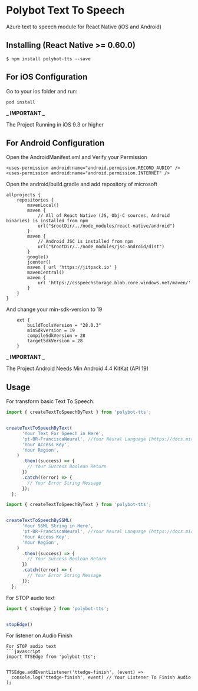 # Polybot Text To Speech

Azure text to speech module for React Native (iOS and Android)

## Installing (React Native >= 0.60.0)
`$ npm install polybot-tts --save`

## For iOS Configuration
Go to your ios folder and run:
```
pod install
```

**_ IMPORTANT _**



The Project Running in iOS 9.3 or higher

## For Android Configuration
Open the AndroidManifest.xml and Verify your Permission
```
<uses-permission android:name="android.permission.RECORD_AUDIO" />
<uses-permission android:name="android.permission.INTERNET" />
```

Open the android/build.gradle and add repository of microsoft
```
allprojects {
    repositories {
        mavenLocal()
        maven {
            // All of React Native (JS, Obj-C sources, Android binaries) is installed from npm
            url("$rootDir/../node_modules/react-native/android")
        }
        maven {
            // Android JSC is installed from npm
            url("$rootDir/../node_modules/jsc-android/dist")
        }
        google()
        jcenter()
        maven { url 'https://jitpack.io' }
        mavenCentral()
        maven {
            url 'https://csspeechstorage.blob.core.windows.net/maven/'
        }
    }
}
```

And change your min-sdk-version to 19
```
    ext {
        buildToolsVersion = "28.0.3"
        minSdkVersion = 19
        compileSdkVersion = 28
        targetSdkVersion = 28
    }
```

**_ IMPORTANT _**



The Project Android Needs Min Android 4.4 KitKat (API 19)


## Usage

For transform basic Text To Speech.

```javascript
import { createTextToSpeechByText } from 'polybot-tts';


createTextToSpeechByText(
      'Your Text For Speech in Here',
      'pt-BR-FranciscaNeural', //Your Neural Language [https://docs.microsoft.com/en-us/azure/cognitive-services/speech-service/language-support#neural-voices]
      'Your Access Key',
      'Your Region',
    )
      .then((success) => {
        // Your Success Boolean Return
      })
      .catch((error) => {
        // Your Error String Message
      });
  };
```

```javascript
import { createTextToSpeechByText } from 'polybot-tts';


createTextToSpeechBySSML(
      'Your SSML String in Here',
      'pt-BR-FranciscaNeural', //Your Neural Language (https://docs.microsoft.com/en-us/azure/cognitive-services/speech-service/language-support#neural-voices)
      'Your Access Key',
      'Your Region',
    )
      .then((success) => {
        // Your Success Boolean Return
      })
      .catch((error) => {
        // Your Error String Message
      });
  };
```
For STOP audio text
```javascript
import { stopEdge } from 'polybot-tts';


stopEdge()
```
For listener on Audio Finish
```
For STOP audio text
```javascript
import TTSEdge from 'polybot-tts';


TTSEdge.addEventListener('ttedge-finish', (event) =>
  console.log('ttedge-finish', event) // Your Listener To Finish Audio
);
```
